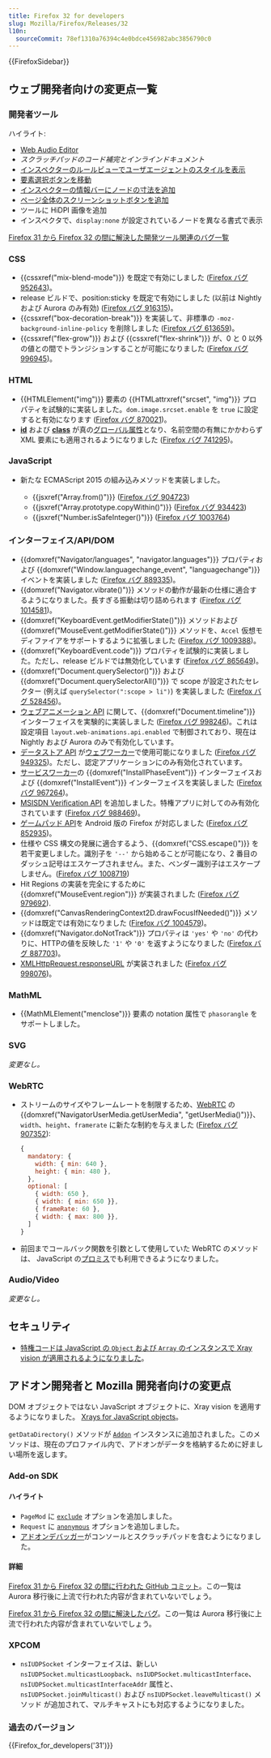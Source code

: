 ```yaml
---
title: Firefox 32 for developers
slug: Mozilla/Firefox/Releases/32
l10n:
  sourceCommit: 78ef1310a76394c4e0bdce456982abc3856790c0
---
```


{{FirefoxSidebar}}

## ウェブ開発者向けの変更点一覧

### 開発者ツール

ハイライト:

- [Web Audio Editor](https://firefox-source-docs.mozilla.org/devtools-user/web_audio_editor/index.html)
- _スクラッチパッドのコード補完とインラインドキュメント_
- [インスペクターのルールビューでユーザエージェントのスタイルを表示](https://firefox-source-docs.mozilla.org/devtools-user/page_inspector/index.html#rules-view)
- [要素選択ボタンを移動](https://firefox-source-docs.mozilla.org/devtools-user/page_inspector/index.html#firefox-32-onwards-2)
- [インスペクターの情報バーにノードの寸法を追加](https://firefox-source-docs.mozilla.org/devtools-user/page_inspector/index.html#firefox-32-onwards)
- [ページ全体のスクリーンショットボタンを追加](https://firefox-source-docs.mozilla.org/devtools-user/tools_toolbox/index.html#extra-tools)
- ツールに HiDPI 画像を追加
- インスペクタで、`display:none` が設定されているノードを異なる書式で表示

[Firefox 31 から Firefox 32 の間に解決した開発ツール関連のバグ一覧](https://bugzilla.mozilla.org/buglist.cgi?resolution=FIXED&classification=Client%20Software&chfieldto=2014-06-09&chfield=resolution&query_format=advanced&chfieldfrom=2014-04-28&chfieldvalue=FIXED&bug_status=RESOLVED&bug_status=VERIFIED&component=Developer%20Tools&component=Developer%20Tools%3A%203D%20View&component=Developer%20Tools%3A%20App%20Manager&component=Developer%20Tools%3A%20Canvas%20Debugger&component=Developer%20Tools%3A%20Console&component=Developer%20Tools%3A%20Debugger&component=Developer%20Tools%3A%20Framework&component=Developer%20Tools%3A%20Graphic%20Commandline%20and%20Toolbar&component=Developer%20Tools%3A%20Inspector&component=Developer%20Tools%3A%20Memory&component=Developer%20Tools%3A%20Netmonitor&component=Developer%20Tools%3A%20Object%20Inspector&component=Developer%20Tools%3A%20Profiler&component=Developer%20Tools%3A%20Responsive%20Mode&component=Developer%20Tools%3A%20Scratchpad&component=Developer%20Tools%3A%20Source%20Editor&component=Developer%20Tools%3A%20Style%20Editor&component=Developer%20Tools%3A%20User%20Stories&component=Developer%20Tools%3A%20WebGL%20Shader%20Editor&product=Firefox)

### CSS

- {{cssxref("mix-blend-mode")}} を既定で有効にしました ([Firefox バグ 952643](https://bugzil.la/952643))。
- release ビルドで、position:sticky を既定で有効にしました (以前は Nightly および Aurora のみ有効) ([Firefox バグ 916315](https://bugzil.la/916315))。
- {{cssxref("box-decoration-break")}} を実装して、非標準の `-moz-background-inline-policy` を削除しました ([Firefox バグ 613659](https://bugzil.la/613659))。
- {{cssxref("flex-grow")}} および {{cssxref("flex-shrink")}} が、0 と 0 以外の値との間でトランジションすることが可能になりました ([Firefox バグ 996945](https://bugzil.la/996945))。

### HTML

- {{HTMLElement("img")}} 要素の {{HTMLattrxref("srcset", "img")}} プロパティを試験的に実装しました。`dom.image.srcset.enable` を `true` に設定すると有効になります ([Firefox バグ 870021](https://bugzil.la/870021))。
- [**id**](/ja/docs/Web/HTML/Global_attributes/id) および [**class**](/ja/docs/Web/HTML/Global_attributes/class) が真の[グローバル属性](/ja/docs/Web/HTML/Global_attributes)となり、名前空間の有無にかかわらず XML 要素にも適用されるようになりました ([Firefox バグ 741295](https://bugzil.la/741295))。

### JavaScript

- 新たな ECMAScript 2015 の組み込みメソッドを実装しました。

  - {{jsxref("Array.from()")}} ([Firefox バグ 904723](https://bugzil.la/904723))
  - {{jsxref("Array.prototype.copyWithin()")}} ([Firefox バグ 934423](https://bugzil.la/934423))
  - {{jsxref("Number.isSafeInteger()")}} ([Firefox バグ 1003764](https://bugzil.la/1003764))

### インターフェイス/API/DOM

- {{domxref("Navigator/languages", "navigator.languages")}} プロパティおよび {{domxref("Window.languagechange_event", "languagechange")}} イベントを実装しました ([Firefox バグ 889335](https://bugzil.la/889335))。
- {{domxref("Navigator.vibrate()")}} メソッドの動作が最新の仕様に適合するようになりました。長すぎる振動は切り詰められます ([Firefox バグ 1014581](https://bugzil.la/1014581))。
- {{domxref("KeyboardEvent.getModifierState()")}} メソッドおよび {{domxref("MouseEvent.getModifierState()")}} メソッドを、`Accel` 仮想モディファイアをサポートするように拡張しました ([Firefox バグ 1009388](https://bugzil.la/1009388))。
- {{domxref("KeyboardEvent.code")}} プロパティを試験的に実装しました。ただし、release ビルドでは無効化しています ([Firefox バグ 865649](https://bugzil.la/865649))。
- {{domxref("Document.querySelector()")}} および {{domxref("Document.querySelectorAll()")}} で scope が設定されたセレクター (例えば `querySelector(":scope > li")`) を実装しました ([Firefox バグ 528456](https://bugzil.la/528456))。
- [ウェブアニメーション API](https://dev.w3.org/fxtf/web-animations/) に関して、{{domxref("Document.timeline")}} インターフェイスを実験的に実装しました ([Firefox バグ 998246](https://bugzil.la/998246))。これは設定項目 `layout.web-animations.api.enabled` で制御されており、現在は Nightly および Aurora のみで有効化しています。
- [データストア API](/ja/docs/Web/API/Data_Store_API) が[ウェブワーカー](/ja/docs/Web/API/Web_Workers_API/Using_web_workers)で使用可能になりました ([Firefox バグ 949325](https://bugzil.la/949325))。ただし、認定アプリケーションにのみ有効化されています。
- [サービスワーカー](/ja/docs/Web/API/Service_Worker_API)の {{domxref("InstallPhaseEvent")}} インターフェイスおよび {{domxref("InstallEvent")}} インターフェイスを実装しました ([Firefox バグ 967264](https://bugzil.la/967264))。
- [MSISDN Verification API](/ja/docs/Web/API/MSISDN_Verification_API) を追加しました。特権アプリに対してのみ有効化されています ([Firefox バグ 988469](https://bugzil.la/988469))。
- [ゲームパッド API](/ja/docs/Web/API/Gamepad_API)を Android 版の Firefox が対応しました ([Firefox バグ 852935](https://bugzil.la/852935))。
- 仕様や CSS 構文の発展に適合するよう、{{domxref("CSS.escape()")}} を若干変更しました。識別子を `'--'` から始めることが可能になり、2 番目のダッシュ記号はエスケープされません。また、ベンダー識別子はエスケープしません。([Firefox バグ 1008719](https://bugzil.la/1008719))
- Hit Regions の実装を完全にするために {{domxref("MouseEvent.region")}} が実装されました ([Firefox バグ 979692](https://bugzil.la/979692)).
- {{domxref("CanvasRenderingContext2D.drawFocusIfNeeded()")}} メソッドは既定では有効になりました ([Firefox バグ 1004579](https://bugzil.la/1004579))。
- {{domxref("Navigator.doNotTrack")}} プロパティは `'yes'` や `'no'` の代わりに、HTTPの値を反映した `'1'` や `'0'` を返すようになりました ([Firefox バグ 887703](https://bugzil.la/887703))。
- [XMLHttpRequest.responseURL](/ja/docs/Web/API/XMLHttpRequest/responseURL) が実装されました ([Firefox バグ 998076](https://bugzil.la/998076))。

### MathML

- {{MathMLElement("menclose")}} 要素の notation 属性で `phasorangle` をサポートしました。

### SVG

_変更なし。_

### WebRTC

- ストリームのサイズやフレームレートを制限するため、[WebRTC](/ja/docs/Glossary/WebRTC) の {{domxref("NavigatorUserMedia.getUserMedia", "getUserMedia()")}}、`width`、`height`、`framerate` に新たな制約を与えました ([Firefox バグ 907352](https://bugzil.la/907352)):

  ```js
  {
    mandatory: {
      width: { min: 640 },
      height: { min: 480 },
    },
    optional: [
      { width: 650 },
      { width: { min: 650 }},
      { frameRate: 60 },
      { width: { max: 800 }},
    ]
  }
  ```

- 前回までコールバック関数を引数として使用していた WebRTC のメソッドは、 JavaScript の[プロミス](/ja/docs/Web/JavaScript/Reference/Global_Objects/Promise)でも利用できるようになりました。

### Audio/Video

_変更なし。_

## セキュリティ

- [特権コードは JavaScript の `Object` および `Array` のインスタンスで Xray vision が適用されるようになりました](https://firefox-source-docs.mozilla.org/dom/scriptSecurity/xray_vision.html#xray-semantics-for-object-and-array)。

## アドオン開発者と Mozilla 開発者向けの変更点

DOM オブジェクトではない JavaScript オブジェクトに、Xray vision を適用するようになりました。 [Xrays for JavaScript objects](https://firefox-source-docs.mozilla.org/dom/scriptSecurity/xray_vision.html#xrays-for-javascript-objects)。

`getDataDirectory()` メソッドが [`Addon`](/ja/docs/Mozilla/Add-ons/Add-on_Manager/Addon) インスタンスに追加されました。このメソッドは、現在のプロファイル内で、アドオンがデータを格納するために好ましい場所を返します。

### Add-on SDK

#### ハイライト

- `PageMod` に [`exclude`](/ja/docs/Mozilla/Add-ons/SDK/High-Level_APIs/page-mod#pagemod%28options%29) オプションを追加しました。
- `Request` に [`anonymous`](/ja/docs/Mozilla/Add-ons/SDK/High-Level_APIs/request#request%28options%29) オプションを追加しました。
- [アドオンデバッガー](/ja/docs/Mozilla/Add-ons/Add-on_Debugger)がコンソールとスクラッチパッドを含むようになりました。

#### 詳細

[Firefox 31 から Firefox 32 の間に行われた GitHub コミット](https://github.com/mozilla/addon-sdk/compare/firefox31...firefox32)。この一覧は Aurora 移行後に上流で行われた内容が含まれていないでしょう。

[Firefox 31 から Firefox 32 の間に解決したバグ](https://bugzilla.mozilla.org/buglist.cgi?resolution=FIXED&chfieldto=2014-06-09&chfield=resolution&query_format=advanced&chfieldfrom=2014-04-28&chfieldvalue=FIXED&bug_status=RESOLVED&bug_status=VERIFIED&bug_status=CLOSED&product=Add-on%20SDK&list_id=10493962)。この一覧は Aurora 移行後に上流で行われた内容が含まれていないでしょう。

### XPCOM

- `nsIUDPSocket` インターフェイスは、新しい `nsIUDPSocket.multicastLoopback`、`nsIUDPSocket.multicastInterface`、`nsIUDPSocket.multicastInterfaceAddr` 属性と、 `nsIUDPSocket.joinMulticast()` および `nsIUDPSocket.leaveMulticast()` メソッド が追加されて、マルチキャストにも対応するようになりました。

### 過去のバージョン

{{Firefox_for_developers('31')}}
